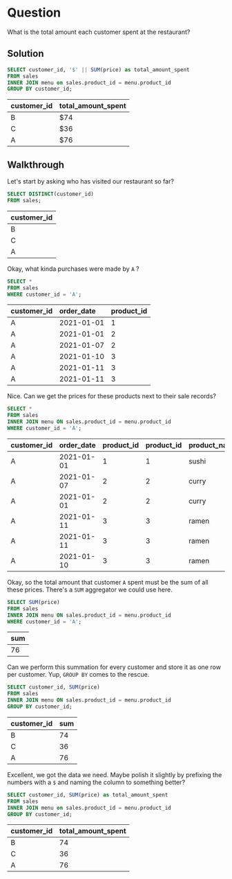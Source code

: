 # Question

What is the total amount each customer spent at the restaurant?

## Solution

```sql
SELECT customer_id, '$' || SUM(price) as total_amount_spent
FROM sales
INNER JOIN menu on sales.product_id = menu.product_id
GROUP BY customer_id;
```

| customer\_id | total\_amount\_spent |
| :--- | :--- |
| B | $74 |
| C | $36 |
| A | $76 |


## Walkthrough

Let's start by asking who has visited our restaurant so far?

```sql
SELECT DISTINCT(customer_id) 
FROM sales;
```

| customer\_id |
| :--- |
| B |
| C |
| A |

Okay, what kinda purchases were made by `A` ?

```sql
SELECT *
FROM sales 
WHERE customer_id = 'A';
```

| customer\_id | order\_date | product\_id |
| :--- | :--- | :--- |
| A | 2021-01-01 | 1 |
| A | 2021-01-01 | 2 |
| A | 2021-01-07 | 2 |
| A | 2021-01-10 | 3 |
| A | 2021-01-11 | 3 |
| A | 2021-01-11 | 3 |

Nice. Can we get the prices for these products next to their sale records?

```sql
SELECT *
FROM sales
INNER JOIN menu ON sales.product_id = menu.product_id
WHERE customer_id = 'A';
```

| customer\_id | order\_date | product\_id | product\_id | product\_name | price |
| :--- | :--- | :--- | :--- | :--- | :--- |
| A | 2021-01-01 | 1 | 1 | sushi | 10 |
| A | 2021-01-07 | 2 | 2 | curry | 15 |
| A | 2021-01-01 | 2 | 2 | curry | 15 |
| A | 2021-01-11 | 3 | 3 | ramen | 12 |
| A | 2021-01-11 | 3 | 3 | ramen | 12 |
| A | 2021-01-10 | 3 | 3 | ramen | 12 |


Okay, so the total amount that customer `A` spent must be the sum of all these prices. There's a `SUM` aggregator we could use here.

```sql
SELECT SUM(price)
FROM sales
INNER JOIN menu ON sales.product_id = menu.product_id
WHERE customer_id = 'A';
```

| sum |
| :-- |
| 76 |

Can we perform this summation for every customer and store it as one row per customer. Yup, `GROUP BY` comes to the rescue.

```sql
SELECT customer_id, SUM(price)
FROM sales
INNER JOIN menu ON sales.product_id = menu.product_id
GROUP BY customer_id;
```

| customer\_id | sum |
| :--- | :--- |
| B | 74 |
| C | 36 |
| A | 76 |

Excellent, we got the data we need. 
Maybe polish it slightly by prefixing the numbers with a `$` and naming the column to something better?

```sql
SELECT customer_id, SUM(price) as total_amount_spent
FROM sales
INNER JOIN menu on sales.product_id = menu.product_id
GROUP BY customer_id;
```

| customer\_id | total\_amount\_spent |
| :--- | :--- |
| B | 74 |
| C | 36 |
| A | 76 |

